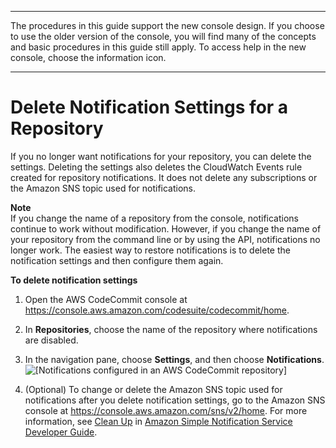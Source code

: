 --------

 The procedures in this guide support the new console design\. If you choose to use the older version of the console, you will find many of the concepts and basic procedures in this guide still apply\. To access help in the new console, choose the information icon\.

--------

# Delete Notification Settings for a Repository<a name="how-to-repository-email-delete"></a>

If you no longer want notifications for your repository, you can delete the settings\. Deleting the settings also deletes the CloudWatch Events rule created for repository notifications\. It does not delete any subscriptions or the Amazon SNS topic used for notifications\. 

**Note**  
If you change the name of a repository from the console, notifications continue to work without modification\. However, if you change the name of your repository from the command line or by using the API, notifications no longer work\. The easiest way to restore notifications is to delete the notification settings and then configure them again\.<a name="how-to-repository-email-delete-console"></a>

**To delete notification settings**

1. Open the AWS CodeCommit console at [https://console\.aws\.amazon\.com/codesuite/codecommit/home](https://console.aws.amazon.com/codesuite/codecommit/home)\.

1. In **Repositories**, choose the name of the repository where notifications are disabled\. 

1. In the navigation pane, choose **Settings**, and then choose **Notifications**\.  
![\[Notifications configured in an AWS CodeCommit repository\]](http://docs.aws.amazon.com/codecommit/latest/userguide/images/codecommit-notifications-configured.png)

1. \(Optional\) To change or delete the Amazon SNS topic used for notifications after you delete notification settings, go to the Amazon SNS console at [https://console\.aws\.amazon\.com/sns/v2/home](https://console.aws.amazon.com/sns/v2/home)\. For more information, see [Clean Up](https://docs.aws.amazon.com/sns/latest/dg/CleanUp.html) in [Amazon Simple Notification Service Developer Guide](https://docs.aws.amazon.com/sns/latest/dg/)\.